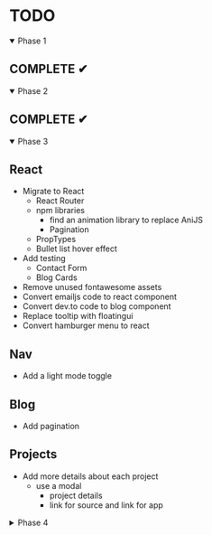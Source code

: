 # TODO

<details open>

  <summary>Phase 1</summary>

## COMPLETE ✔︎

</details>

<details open>

  <summary>Phase 2</summary>

## COMPLETE ✔︎

</details>

<details open>

  <summary>Phase 3</summary>

## React

- Migrate to React
  - React Router
  - npm libraries
    - find an animation library to replace AniJS
    - Pagination
  - PropTypes
  - Bullet list hover effect
- Add testing
  - Contact Form
  - Blog Cards
- Remove unused fontawesome assets
- Convert emailjs code to react component
- Convert dev.to code to blog component
- Replace tooltip with floatingui
- Convert hamburger menu to react

## Nav

- Add a light mode toggle

## Blog

- Add pagination

## Projects

- Add more details about each project
  - use a modal
    - project details
    - link for source and link for app

</details>

<details>

  <summary>Phase 4</summary>

## Gatsby

- Port to Gatsby
- Create a backend with [Netlify Functions](https://www.joshwcomeau.com/gatsby/using-netlify-functions-with-gatsby)?

## Plugins

- Cloudinary
- Google Analytics
- gatsby-plugin-image
- gatsby-plugin-sitemap

## SEO
  
- robots.txt
- sitemap.xml
- schema.org
  
</details>
